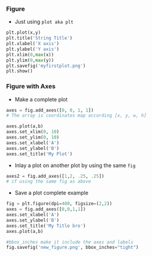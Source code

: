 ### Figure
- Just using `plot aka plt`
```python
plt.plot(x,y)
plt.title('String Title')
plt.xlabel('X axis')
plt.ylabel('Y axis')
plt.xlim(0,max(x))
plt.ylim(0,max(y))
plt.savefig('myfirstplot.png')
plt.show()
```

### Figure with Axes
- Make a complete plot
```python
axes = fig.add_axes([0, 0, 1, 1])
# The array is coordinates map according [x, y, w, h]

axes.plot(a,b)
axes.set_xlim(0, 10)
axes.set_ylim(0, 10)
axes.set_xlabel('A')
axes.set_ylabel('B')
axes.set_title('My Plot')
```
- Inlay a plot on another plot by using the same `fig`
```python 
axes2 = fig.add_axes([1,2, .25, .25])
# if using the same fig as above
```
- Save a plot complete example
```python
fig = plt.figure(dpi=400, figsize=(2,2))
axes = fig.add_axes([0,0,1,1])
axes.set_xlabel('A')
axes.set_ylabel('B')
axes.set_title('My Title bro')
axes.plot(a,b)

#bbox_inches make it include the axes and labels
fig.savefig('new_figure.png', bbox_inches="tight")
```
